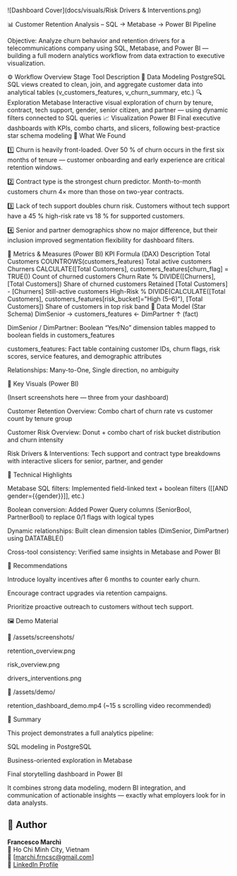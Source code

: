 ![Dashboard Cover](docs/visuals/Risk Drivers & Interventions.png)


📊 Customer Retention Analysis – SQL → Metabase → Power BI Pipeline

Objective:
Analyze churn behavior and retention drivers for a telecommunications company using SQL, Metabase, and Power BI — building a full modern analytics workflow from data extraction to executive visualization.

⚙️ Workflow Overview
Stage	Tool	Description
🧩 Data Modeling	PostgreSQL	SQL views created to clean, join, and aggregate customer data into analytical tables (v_customers_features, v_churn_summary, etc.)
🔍 Exploration	Metabase	Interactive visual exploration of churn by tenure, contract, tech support, gender, senior citizen, and partner — using dynamic filters connected to SQL queries
📈 Visualization	Power BI	Final executive dashboards with KPIs, combo charts, and slicers, following best-practice star schema modeling
🧠 What We Found

1️⃣ Churn is heavily front-loaded.
Over 50 % of churn occurs in the first six months of tenure — customer onboarding and early experience are critical retention windows.

2️⃣ Contract type is the strongest churn predictor.
Month-to-month customers churn 4× more than those on two-year contracts.

3️⃣ Lack of tech support doubles churn risk.
Customers without tech support have a 45 % high-risk rate vs 18 % for supported customers.

4️⃣ Senior and partner demographics show no major difference,
but their inclusion improved segmentation flexibility for dashboard filters.

🧮 Metrics & Measures (Power BI)
KPI	Formula (DAX)	Description
Total Customers	COUNTROWS(customers_features)	Total active customers
Churners	CALCULATE([Total Customers], customers_features[churn_flag] = TRUE())	Count of churned customers
Churn Rate %	DIVIDE([Churners], [Total Customers])	Share of churned customers
Retained	[Total Customers] - [Churners]	Still-active customers
High-Risk %	DIVIDE(CALCULATE([Total Customers], customers_features[risk_bucket]="High (5–6)"), [Total Customers])	Share of customers in top risk band
🧱 Data Model (Star Schema)
DimSenior      → customers_features ← DimPartner
                                 ↑
                              (fact)


DimSenior / DimPartner: Boolean “Yes/No” dimension tables mapped to boolean fields in customers_features

customers_features: Fact table containing customer IDs, churn flags, risk scores, service features, and demographic attributes

Relationships: Many-to-One, Single direction, no ambiguity

🧭 Key Visuals (Power BI)

(Insert screenshots here — three from your dashboard)

Customer Retention Overview: Combo chart of churn rate vs customer count by tenure group

Customer Risk Overview: Donut + combo chart of risk bucket distribution and churn intensity

Risk Drivers & Interventions: Tech support and contract type breakdowns with interactive slicers for senior, partner, and gender

🧰 Technical Highlights

Metabase SQL filters: Implemented field-linked text + boolean filters ([[AND gender={{gender}}]], etc.)

Boolean conversion: Added Power Query columns (SeniorBool, PartnerBool) to replace 0/1 flags with logical types

Dynamic relationships: Built clean dimension tables (DimSenior, DimPartner) using DATATABLE()

Cross-tool consistency: Verified same insights in Metabase and Power BI

🚀 Recommendations

Introduce loyalty incentives after 6 months to counter early churn.

Encourage contract upgrades via retention campaigns.

Prioritize proactive outreach to customers without tech support.

🖼️ Demo Material

📸 /assets/screenshots/

retention_overview.png

risk_overview.png

drivers_interventions.png

🎥 /assets/demo/

retention_dashboard_demo.mp4 (~15 s scrolling video recommended)

💬 Summary

This project demonstrates a full analytics pipeline:

SQL modeling in PostgreSQL

Business-oriented exploration in Metabase

Final storytelling dashboard in Power BI

It combines strong data modeling, modern BI integration, and communication of actionable insights — exactly what employers look for in data analysts.

## 👤 Author
**Francesco Marchì**  
📍 Ho Chi Minh City, Vietnam  
📧 [marchi.frncsc@gmail.com]  
🔗 [LinkedIn Profile](https://www.linkedin.com/in/francesco-march%C3%AC-115657205/)  
